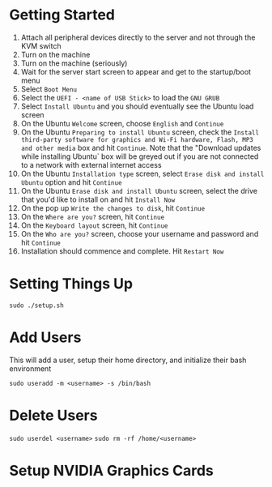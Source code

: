 # Getting Started

1. Attach all peripheral devices directly to the server and not through the KVM switch
3. Turn on the machine
3. Turn on the machine (seriously)
4. Wait for the server start screen to appear and get to the startup/boot menu
5. Select `Boot Menu`
6. Select the `UEFI - <name of USB Stick>` to load the `GNU GRUB` 
7. Select `Install Ubuntu` and you should eventually see the Ubuntu load screen
8. On the Ubuntu `Welcome` screen, choose `English` and `Continue`
9. On the Ubuntu `Preparing to install Ubuntu` screen, check the `Install third-party software for graphics and Wi-Fi hardware, Flash, MP3 and other media` box and hit `Continue`. Note that the "Download updates while installing Ubuntu` box will be greyed out if you are not connected to a network with external internet access
10. On the Ubuntu `Installation type` screen, select `Erase disk and install Ubuntu` option and hit `Continue`
11. On the Ubuntu `Erase disk and install Ubuntu` screen, select the drive that you'd like to install on and hit `Install Now`
12. On the pop up `Write the changes to disk`, hit `Continue`
13. On the `Where are you?` screen, hit `Continue`
14. On the `Keyboard layout` screen, hit `Continue`
15. On the `Who are you?` screen, choose your username and password and hit `Continue`
16. Installation should commence and complete. Hit `Restart Now`

# Setting Things Up

`sudo ./setup.sh`

# Add Users 

This will add a user, setup their home directory, and initialize their bash environment

`sudo useradd -m <username> -s /bin/bash`

# Delete Users

`sudo userdel <username>`
`sudo rm -rf /home/<username>`

# Setup NVIDIA Graphics Cards
